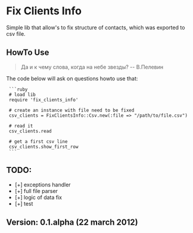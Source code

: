 # Fix Clients Info

Simple lib that allow's to fix structure of contacts,
which was exported to csv file.

## HowTo Use
> Да и к чему слова, когда на небе звезды?
> -- В.Пелевин

The code below will ask on questions howto use that:

     ```ruby
     # load lib
     require 'fix_clients_info'

     # create an instance with file need to be fixed
     csv_clients = FixClientsInfo::Csv.new(:file => "/path/to/file.csv")

     # read it
     csv_clients.read

     # get a first csv line
     csv_clients.show_first_row
     ```

## TODO:

* [+] exceptions handler
* [+] full file parser
* [+] logic of data fix
* [+] test

## Version: 0.1.alpha (22 march 2012)

